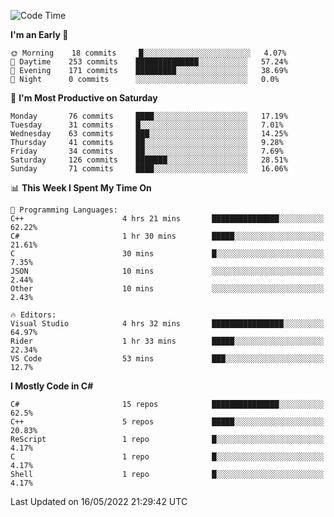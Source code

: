 <!--START_SECTION:waka-->
![Code Time](http://img.shields.io/badge/Code%20Time-789%20hrs%207%20mins-blue)

**I'm an Early 🐤** 

```text
🌞 Morning    18 commits     █░░░░░░░░░░░░░░░░░░░░░░░░   4.07% 
🌆 Daytime    253 commits    ██████████████░░░░░░░░░░░   57.24% 
🌃 Evening    171 commits    █████████░░░░░░░░░░░░░░░░   38.69% 
🌙 Night      0 commits      ░░░░░░░░░░░░░░░░░░░░░░░░░   0.0%

```
📅 **I'm Most Productive on Saturday** 

```text
Monday       76 commits     ████░░░░░░░░░░░░░░░░░░░░░   17.19% 
Tuesday      31 commits     █░░░░░░░░░░░░░░░░░░░░░░░░   7.01% 
Wednesday    63 commits     ███░░░░░░░░░░░░░░░░░░░░░░   14.25% 
Thursday     41 commits     ██░░░░░░░░░░░░░░░░░░░░░░░   9.28% 
Friday       34 commits     ██░░░░░░░░░░░░░░░░░░░░░░░   7.69% 
Saturday     126 commits    ███████░░░░░░░░░░░░░░░░░░   28.51% 
Sunday       71 commits     ████░░░░░░░░░░░░░░░░░░░░░   16.06%

```


📊 **This Week I Spent My Time On** 

```text
💬 Programming Languages: 
C++                      4 hrs 21 mins       ███████████████░░░░░░░░░░   62.22% 
C#                       1 hr 30 mins        █████░░░░░░░░░░░░░░░░░░░░   21.61% 
C                        30 mins             █░░░░░░░░░░░░░░░░░░░░░░░░   7.35% 
JSON                     10 mins             ░░░░░░░░░░░░░░░░░░░░░░░░░   2.44% 
Other                    10 mins             ░░░░░░░░░░░░░░░░░░░░░░░░░   2.43%

🔥 Editors: 
Visual Studio            4 hrs 32 mins       ████████████████░░░░░░░░░   64.97% 
Rider                    1 hr 33 mins        █████░░░░░░░░░░░░░░░░░░░░   22.34% 
VS Code                  53 mins             ███░░░░░░░░░░░░░░░░░░░░░░   12.7%

```

**I Mostly Code in C#** 

```text
C#                       15 repos            ███████████████░░░░░░░░░░   62.5% 
C++                      5 repos             █████░░░░░░░░░░░░░░░░░░░░   20.83% 
ReScript                 1 repo              █░░░░░░░░░░░░░░░░░░░░░░░░   4.17% 
C                        1 repo              █░░░░░░░░░░░░░░░░░░░░░░░░   4.17% 
Shell                    1 repo              █░░░░░░░░░░░░░░░░░░░░░░░░   4.17%

```



 Last Updated on 16/05/2022 21:29:42 UTC
<!--END_SECTION:waka-->
